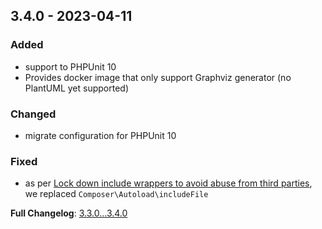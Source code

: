 
## 3.4.0 - 2023-04-11

### Added

- support to PHPUnit 10
- Provides docker image that only support Graphviz generator (no PlantUML yet supported)

### Changed

- migrate configuration for PHPUnit 10

### Fixed

- as per [Lock down include wrappers to avoid abuse from third parties](https://github.com/composer/composer/pull/11015), we replaced `Composer\Autoload\includeFile`

**Full Changelog**: [3.3.0...3.4.0](https://github.com/llaville/umlwriter/compare/3.3.0...3.4.0)

